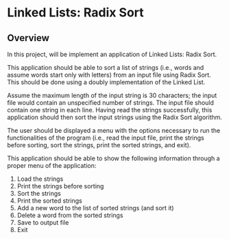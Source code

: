 # **Linked Lists: Radix Sort**
## **Overview**
In this project, will  be implement an application of Linked Lists: Radix 
Sort. 

This application should be able to sort a list of strings (i.e., words and 
assume words start only with letters) from an input file using Radix Sort. 
This should be done using a doubly implementation of the Linked List. 

Assume the maximum length of the input string is 30 characters; the input 
file would contain an unspecified number of strings. The input file should 
contain one string in each line. Having read the strings successfully, this 
application should then sort the input strings using the Radix Sort 
algorithm. 

The user should be displayed a menu with the options necessary to run the 
functionalities of the program (i.e., read the input file, print the strings 
before sorting, sort the strings, print the sorted strings, and exit). 

This application should be able to show the following information through 
a proper menu of the application: 

1. Load the strings 
2. Print the strings before sorting 
3. Sort the strings 
4. Print the sorted strings 
5. Add a new word to the list of sorted strings (and sort it) 
6. Delete a word from the sorted strings 
7. Save to output file 
8. Exit
